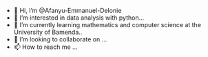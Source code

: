 - 👋 Hi, I’m @Afanyu-Emmanuel-Delonie
- 👀 I’m interested in data analysis with python...
- 🌱 I’m currently learning mathematics and computer science at the University of Bamenda..
- 💞️ I’m looking to collaborate on ...
- 📫 How to reach me ...


<!---
Afanyu-Emmanuel-Delonie/Afanyu-Emmanuel-Delonie is a ✨ special ✨ repository because its `README.md` (this file) appears on your GitHub profile.
You can click the Preview link to take a look at your changes.
--->
